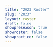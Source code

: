 ```yaml
---
title: "2023 Roster"
slug: "2023"
layout: roster
draft: false
showpreseason: true
showroster: false
showpractice: false
---
```



